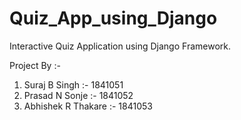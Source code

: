 # Quiz_App_using_Django
Interactive Quiz Application using Django Framework.

Project By :- 

1. Suraj B Singh :- 1841051
2. Prasad N Sonje :- 1841052
3. Abhishek R Thakare :- 1841053
